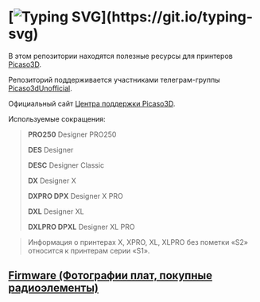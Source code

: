 # [![Typing SVG](https://readme-typing-svg.herokuapp.com?font=Fira+Code&size=36&pause=1000&color=59A6FE&repeat=false&width=435&lines=%D0%9F%D1%80%D0%B8%D0%B2%D0%B5%D1%82%2C+%25username%25!)](https://git.io/typing-svg)

В этом репозитории находятся полезные ресурсы для принтеров [Picaso3D](https://picaso-3d.ru/ru/techsupport/).

Репозиторий поддерживается участниками телеграм-группы [Picaso3dUnofficial](https://t.me/Picaso3dUnofficial).

Официальный сайт [Центра поддержки Picaso3D](http://helpcenter.picaso-3d.ru/).

Используемые сокращения:
> **PRO250** Designer PRO250
>
> **DES** Designer
>
> **DESC** Designer Classic
>
> **DX** Designer X
>
> **DXPRO DPX** Designer X PRO
>
> **DXL** Designer XL
>
> **DXLPRO DPXL** Designer XL PRO

>Информация о принтерах X, XPRO, XL, XLPRO без пометки «S2» относится к принтерам серии «S1».



## [Firmware (Фотографии плат, покупные радиоэлементы)](./Firmware)